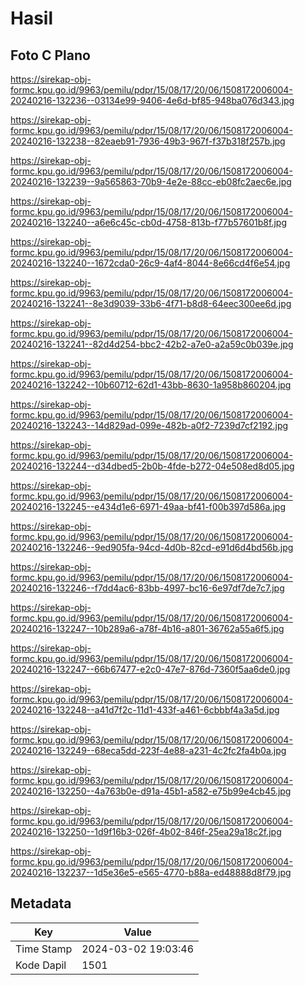 # Hasil

## Foto C Plano

https://sirekap-obj-formc.kpu.go.id/9963/pemilu/pdpr/15/08/17/20/06/1508172006004-20240216-132236--03134e99-9406-4e6d-bf85-948ba076d343.jpg

https://sirekap-obj-formc.kpu.go.id/9963/pemilu/pdpr/15/08/17/20/06/1508172006004-20240216-132238--82eaeb91-7936-49b3-967f-f37b318f257b.jpg

https://sirekap-obj-formc.kpu.go.id/9963/pemilu/pdpr/15/08/17/20/06/1508172006004-20240216-132239--9a565863-70b9-4e2e-88cc-eb08fc2aec6e.jpg

https://sirekap-obj-formc.kpu.go.id/9963/pemilu/pdpr/15/08/17/20/06/1508172006004-20240216-132240--a6e6c45c-cb0d-4758-813b-f77b57601b8f.jpg

https://sirekap-obj-formc.kpu.go.id/9963/pemilu/pdpr/15/08/17/20/06/1508172006004-20240216-132240--1672cda0-26c9-4af4-8044-8e66cd4f6e54.jpg

https://sirekap-obj-formc.kpu.go.id/9963/pemilu/pdpr/15/08/17/20/06/1508172006004-20240216-132241--8e3d9039-33b6-4f71-b8d8-64eec300ee6d.jpg

https://sirekap-obj-formc.kpu.go.id/9963/pemilu/pdpr/15/08/17/20/06/1508172006004-20240216-132241--82d4d254-bbc2-42b2-a7e0-a2a59c0b039e.jpg

https://sirekap-obj-formc.kpu.go.id/9963/pemilu/pdpr/15/08/17/20/06/1508172006004-20240216-132242--10b60712-62d1-43bb-8630-1a958b860204.jpg

https://sirekap-obj-formc.kpu.go.id/9963/pemilu/pdpr/15/08/17/20/06/1508172006004-20240216-132243--14d829ad-099e-482b-a0f2-7239d7cf2192.jpg

https://sirekap-obj-formc.kpu.go.id/9963/pemilu/pdpr/15/08/17/20/06/1508172006004-20240216-132244--d34dbed5-2b0b-4fde-b272-04e508ed8d05.jpg

https://sirekap-obj-formc.kpu.go.id/9963/pemilu/pdpr/15/08/17/20/06/1508172006004-20240216-132245--e434d1e6-6971-49aa-bf41-f00b397d586a.jpg

https://sirekap-obj-formc.kpu.go.id/9963/pemilu/pdpr/15/08/17/20/06/1508172006004-20240216-132246--9ed905fa-94cd-4d0b-82cd-e91d6d4bd56b.jpg

https://sirekap-obj-formc.kpu.go.id/9963/pemilu/pdpr/15/08/17/20/06/1508172006004-20240216-132246--f7dd4ac6-83bb-4997-bc16-6e97df7de7c7.jpg

https://sirekap-obj-formc.kpu.go.id/9963/pemilu/pdpr/15/08/17/20/06/1508172006004-20240216-132247--10b289a6-a78f-4b16-a801-36762a55a6f5.jpg

https://sirekap-obj-formc.kpu.go.id/9963/pemilu/pdpr/15/08/17/20/06/1508172006004-20240216-132247--66b67477-e2c0-47e7-876d-7360f5aa6de0.jpg

https://sirekap-obj-formc.kpu.go.id/9963/pemilu/pdpr/15/08/17/20/06/1508172006004-20240216-132248--a41d7f2c-11d1-433f-a461-6cbbbf4a3a5d.jpg

https://sirekap-obj-formc.kpu.go.id/9963/pemilu/pdpr/15/08/17/20/06/1508172006004-20240216-132249--68eca5dd-223f-4e88-a231-4c2fc2fa4b0a.jpg

https://sirekap-obj-formc.kpu.go.id/9963/pemilu/pdpr/15/08/17/20/06/1508172006004-20240216-132250--4a763b0e-d91a-45b1-a582-e75b99e4cb45.jpg

https://sirekap-obj-formc.kpu.go.id/9963/pemilu/pdpr/15/08/17/20/06/1508172006004-20240216-132250--1d9f16b3-026f-4b02-846f-25ea29a18c2f.jpg

https://sirekap-obj-formc.kpu.go.id/9963/pemilu/pdpr/15/08/17/20/06/1508172006004-20240216-132237--1d5e36e5-e565-4770-b88a-ed48888d8f79.jpg


## Metadata

| Key        | Value               |
| ---------- | ------------------- |
| Time Stamp | 2024-03-02 19:03:46 |
| Kode Dapil | 1501                |



